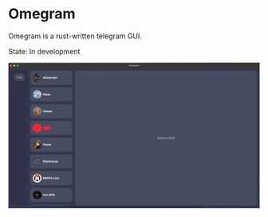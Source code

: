 # Omegram

Omegram is a rust-written telegram GUI.

State: In development

![Screenshot](telegram-cloud-photo-size-2-5273813359944388953-y.jpg)